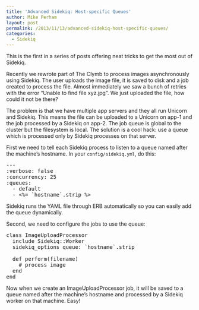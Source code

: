 ```yaml
---
title: 'Advanced Sidekiq: Host-specific Queues'
author: Mike Perham
layout: post
permalink: /2013/11/13/advanced-sidekiq-host-specific-queues/
categories:
  - Sidekiq
---
```

This is the first in a series of posts offering neat tricks to get the most out of Sidekiq.

Recently we rewrote part of The Clymb to process images asynchronously using Sidekiq. The user uploads the image file, it is saved to disk and a job created to process the file. Almost immediately we saw a bunch of retries with the error &#8220;Unable to find file xyz.jpg&#8221;. We just uploaded the file, how could it not be there?

The problem is that we have multiple app servers and they all run Unicorn and Sidekiq. This means the file can be uploaded to a Unicorn on app-1 and the job processed by a Sidekiq on app-2. The job queue is global to the cluster but the filesystem is local. The solution is a cool hack: use a queue which is processed only by Sidekiq processes on that server.

First we need to tell each Sidekiq process to listen to a queue named after the machine&#8217;s hostname. In your `config/sidekiq.yml`, do this:

<pre lang="yml">---
:verbose: false
:concurrency: 25
:queues:
  - default
  - &lt;%= `hostname`.strip %>
</pre>

Sidekiq runs the YAML file through ERB automatically so you can easily add the queue dynamically.

Second, we need to configure the jobs to use the queue:

<pre lang="ruby">class ImageUploadProcessor
  include Sidekiq::Worker
  sidekiq_options queue: `hostname`.strip

  def perform(filename)
    # process image
  end
end
</pre>

Now when we create an ImageUploadProcessor job, it will be saved to a queue named after the machine&#8217;s hostname and processed by a Sidekiq worker on that machine. Easy!